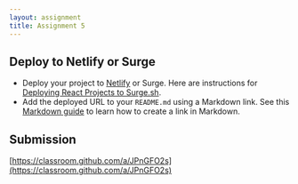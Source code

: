 ```yaml
---
layout: assignment
title: Assignment 5
---
```


## Deploy to Netlify or Surge

- Deploy your project to [Netlify](https://www.netlify.com/) or Surge. Here are instructions for [Deploying React Projects to Surge.sh](/2019/10/17/deploying-react-to-surge.html).
- Add the deployed URL to your `README.md` using a Markdown link. See this [Markdown guide](https://www.markdownguide.org/cheat-sheet/) to learn how to create a link in Markdown.

## Submission

[https://classroom.github.com/a/JPnGFO2s](https://classroom.github.com/a/JPnGFO2s)
